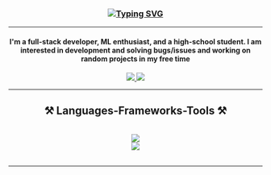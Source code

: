 <h3 align = "center"><a href="https://git.io/typing-svg"><img src="https://readme-typing-svg.herokuapp.com?font=Fira+Code&weight=700&size=28&duration=4002&pause=502&color=00AE0AF1&center=true&random=false&width=435&lines=Hello+%22Contributors%22%F0%9F%91%8B;I'm+Kalyan+Cheva!" alt="Typing SVG" /></a> </h3>
<hr>

<h4 align="center">I'm a full-stack developer, ML enthusiast, and a high-school student. I am interested in development and solving bugs/issues and working on random projects in my free time </h4>

<div align="center"> 
  <a href="mailto:vivek.cheva@gmail.com">
    <img src="https://img.shields.io/badge/Gmail-333333?style=for-the-badge&logo=gmail&logoColor=red" />
  </a>
  <a href="https://linkedin.com/in/kalyan-cheva" target="_blank">
    <img src="https://img.shields.io/badge/LinkedIn-0077B5?style=for-the-badge&logo=linkedin&logoColor=white" target="_blank" />
  </a>
</div>

 <hr/>
 
<h2 align="center">⚒️ Languages-Frameworks-Tools ⚒️</h2>
<br/>
<div align="center">
    <img  src="https://skillicons.dev/icons?i=django,react,html,css,vscode,github,git,vite,tensorflow" /> <br>
    <img src="https://skillicons.dev/icons?i=nodejs,python,javascript,c,cpp,mysql,flask" /><br>
</div>

<br/>
<hr/>
